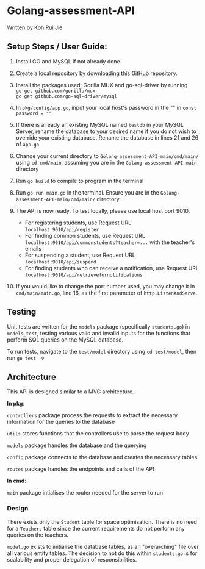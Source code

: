 # Golang-assessment-API
Written by Koh Rui Jie

## Setup Steps / User Guide:
1. Install GO and MySQL if not already done.
2. Create a local repository by downloading this GitHub repository.
3. Install the packages used: Gorilla MUX and go-sql-driver by running <br>
`go get github.com/gorilla/mux` <br>
`go get github.com/go-sql-driver/mysql`

4. In `pkg/config/app.go`, input your local host's password in the "" in `const password = ""`

5. If there is already an existing MySQL named `testdb` in your MySQL Server, rename the database to your desired name if you do not wish to override your existing database. Rename the database in lines 21 and 26 of `app.go`

6. Change your current directory to `Golang-assessment-API-main/cmd/main/` using `cd cmd/main`, assuming you are in the `Golang-assessment-API-main` directory

7. Run `go build` to compile to program in the terminal

8. Run `go run main.go` in the terminal. Ensure you are in the `Golang-assessment-API-main/cmd/main/` directory

9. The API is now ready. To test locally, please use local host port 9010.
    - For registering students, use Request URL `localhost:9010/api/register`
    - For finding common students, use Request URL `localhost:9010/api/commonstudents?teacher=...` with the teacher's emails
    - For suspending a student, use Request URL `localhost:9010/api/suspend`
    - For finding students who can receive a notification, use Request URL `localhost:9010/api/retrievefornotifications`

10. If you would like to change the port number used, you may change it in `cmd/main/main.go`, line 16, as the first parameter of `http.ListenAndServe`.

## Testing
Unit tests are written for the `models` package (specifically `students.go`) in `models_test`, testing various valid and invalid inputs for the functions that perform SQL queries on the MySQL database.

To run tests, navigate to the `test/model` directory using `cd test/model`, then run `go test -v`

## Architecture
This API is designed similar to a MVC architecture.

**In pkg**:

`controllers` package process the requests to extract the necessary information for the queries to the database

`utils` stores functions that the controllers use to parse the request body

`models` package handles the database and the querying

`config` package connects to the database and creates the necessary tables

`routes` package handles the endpoints and calls of the API

**In cmd**:

`main` package intialises the router needed for the server to run


### Design
There exists only the `Student` table for space optimisation. There is no need for a `Teachers` table since the current requirements do not perform any queries on the teachers.

`model.go` exists to initialise the database tables, as an "overarching" file over all various entity tables. The decision to not do this within `students.go` is for scalability and proper delegation of responsibilities.
